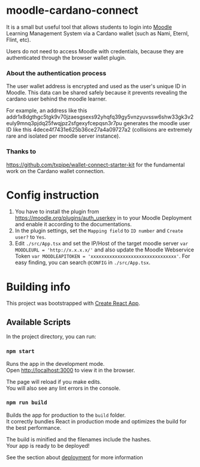 # moodle-cardano-connect

It is a small but useful tool that allows students to login into [Moodle](https://moodle.org) Learning Management System via a Cardano wallet (such as Nami, Eternl, Flint, etc).

Users do not need to access Moodle with credentials, because they are authenticated through the browser wallet plugin.

### About the authentication process

The user wallet address is encrypted and used as the user's unique ID in Moodle. This data can be shared safely because it prevents revealing the cardano user behind the moodle learner.

For example, an address like this addr1x8dgthgc5tgk9v70jzaesgsexs92yhqfq39gy5vnzyuvssw6shw33gk3v2euly9mnq3pjdq25fwqjpz2sfgexyfcepqsn3r7pu generates the moodle user ID like this 4dece4f7431e625b36ce27a4a09727a2 (collisions are extremely rare and isolated per moodle server instance).

### Thanks to

<https://github.com/txpipe/wallet-connect-starter-kit> for the fundamental work on the Cardano wallet connection.

# Config instruction

1. You have to install the plugin from https://moodle.org/plugins/auth_userkey in to your Moodle Deployment and enable it according to the documentations.
2. In the plugin settings, set the `Mapping field` to `ID number` and `Create user?` to `Yes`.
3. Edit `./src/App.tsx` and set the IP/Host of the target moodle server `var MOODLEURL = 'http://x.x.x.x/'` and also update the Moodle Webservice Token `var MOODLEAPITOKEN = 'xxxxxxxxxxxxxxxxxxxxxxxxxxxxxxxx'`. For easy finding, you can search `@CONFIG` in `./src/App.tsx`.

# Building info

This project was bootstrapped with [Create React App](https://github.com/facebook/create-react-app).

## Available Scripts

In the project directory, you can run:

### `npm start`

Runs the app in the development mode.\
Open [http://localhost:3000](http://localhost:3000) to view it in the browser.

The page will reload if you make edits.\
You will also see any lint errors in the console.

### `npm run build`

Builds the app for production to the `build` folder.\
It correctly bundles React in production mode and optimizes the build for the best performance.

The build is minified and the filenames include the hashes.\
Your app is ready to be deployed!

See the section about [deployment](https://facebook.github.io/create-react-app/docs/deployment) for more information
